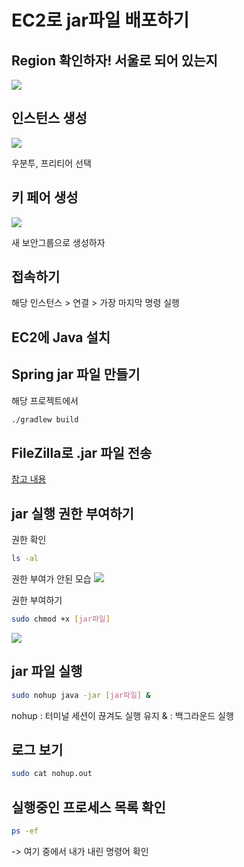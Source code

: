 # EC2로 jar파일 배포하기

## Region 확인하자! 서울로 되어 있는지
![](https://i.imgur.com/da4WRU6.png)

## 인스턴스 생성
![](https://i.imgur.com/tKZqQ60.png)

우분투, 프리티어 선택

## 키 페어 생성
![](https://i.imgur.com/9dLmxeA.png)

새 보안그룹으로 생성하자

## 접속하기
해당 인스턴스 > 연결 > 가장 마지막 명령 실행

## EC2에 Java 설치

## Spring jar 파일 만들기

해당 프로젝트에서
```sh
./gradlew build
```


## FileZilla로 .jar 파일 전송

[참고 내용](FileZilla_EC2)

## jar 실행 권한 부여하기

권한 확인
```sh
ls -al
```

권한 부여가 안된 모습
![](https://i.imgur.com/Cmp99Yd.png)

권한 부여하기
```sh
sudo chmod +x [jar파일]
```

![](https://i.imgur.com/VZcoOdo.png)

## jar 파일 실행

```sh
sudo nohup java -jar [jar파일] &
```

nohup : 터미널 세션이 끊겨도 실행 유지
& : 백그라운드 실행

## 로그 보기

```sh
sudo cat nohup.out
```

## 실행중인 프로세스 목록 확인

```sh
ps -ef
```

-> 여기 중에서 내가 내린 명령어 확인
